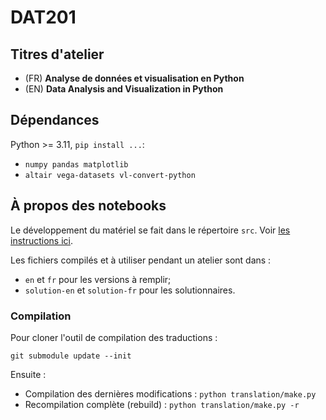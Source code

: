 # DAT201

## Titres d'atelier

* (FR) **Analyse de données et visualisation en Python**
* (EN) **Data Analysis and Visualization in Python**

## Dépendances

Python >= 3.11, `pip install ...`:

* `numpy pandas matplotlib`
* `altair vega-datasets vl-convert-python`

## À propos des notebooks

Le développement du matériel se fait dans le répertoire `src`.
Voir [les instructions ici](https://github.com/calculquebec/make-translated-notebooks/blob/main/README.md#fichiers-sources).

Les fichiers compilés et à utiliser pendant un atelier sont dans :

* `en` et `fr` pour les versions à remplir;
* `solution-en` et `solution-fr` pour les solutionnaires.

### Compilation

Pour cloner l'outil de compilation des traductions :

`git submodule update --init`

Ensuite :

* Compilation des dernières modifications : `python translation/make.py`
* Recompilation complète (rebuild) : `python translation/make.py -r`
